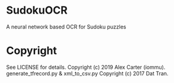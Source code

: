 # SudokuOCR
A neural network based OCR for Sudoku puzzles 

# Copyright
See LICENSE for details. Copyright (c) 2019 Alex Carter (iommu).
generate_tfrecord.py & xml_to_csv.py Copyright (c) 2017 Dat Tran.

